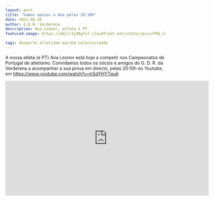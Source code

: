 ```yaml
---
layout: post
title: "Vamos apoiar a Ana pelas 20:10h"
date: 2021-06-26
author: G.D.R. Verderena
description: Ana Leonor, atleta e PT
featured-image: https://ddjrr3j94g7u7.cloudfront.net/static/pics/FPA_Competicoes_CPortugal_Maia_FPA_2021rev_QYvCiLr_jZ50BmA_Ui954et.png

tags: desporto atletismo marcha colectividade
---
```


A nossa atleta (e PT) Ana Leonor está hoje a competir nos Campeonatos de Portugal de atletismo.
Convidamos todos os sócios e amigos do G. D. R. da Verderena a acompanhar a sua prova em directo, pelas 20:10h no Youtube, em https://www.youtube.com/watch?v=trSdYHYTquA

<iframe width="640" height="360" src="https://www.youtube.com/embed/trSdYHYTquA" title="YouTube video player" frameborder="0" allow="accelerometer; autoplay; clipboard-write; encrypted-media; gyroscope; picture-in-picture" allowfullscreen></iframe>
